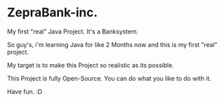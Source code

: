 # ZepraBank-inc.
My first "real" Java Project. It's a Banksystem.


So guy's,
i'm learning Java for like 2 Months now and this is my
first "real" project.

My target is to make this Project so realistic as its
possible.

This Project is fully Open-Source. You can do what
you like to do with it.


Have fun. :D
